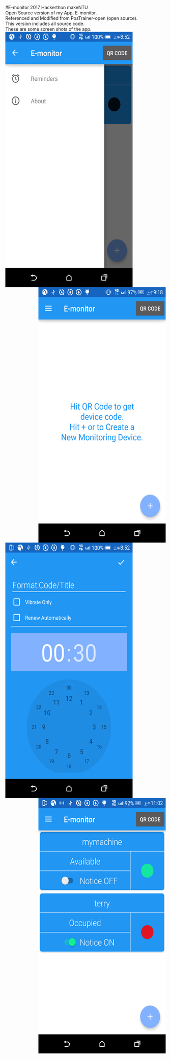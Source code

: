#E-monitor 2017 Hackerthon makeNTU</br>
Open Source version of my App, E-monitor.</br>
Referenced and Modified from PosTrainer-open (open source).</br>
This version includes all source code. </br>
These are some screen shots of the app.</br>
<a href="url"><img src="https://raw.githubusercontent.com/petwill/E-monitor/master/Screenshot/Screenshot_2017-02-26-08-52-16.png" align="left" width="400" height="800" ></a>
<a href="url"><img src="https://raw.githubusercontent.com/petwill/E-monitor/master/Screenshot/Screenshot_2017-02-26-09-18-18.png" align="right" width="400" height="800" ></a>
<a href="url"><img src="https://raw.githubusercontent.com/petwill/E-monitor/master/Screenshot/Screenshot_2017-02-26-08-52-59.png" align="left" width="400" height="800" ></a>
<a href="url"><img src="https://raw.githubusercontent.com/petwill/E-monitor/master/Screenshot/Screenshot_2017-02-26-11-02-24.png" align="right" width="400" height="800" ></a>


